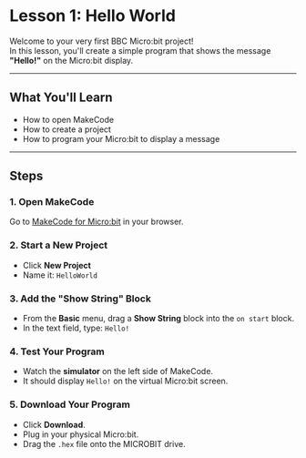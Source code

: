 # Lesson 1: Hello World

Welcome to your very first BBC Micro:bit project!  
In this lesson, you'll create a simple program that shows the message **"Hello!"** on the Micro:bit display.

---

## What You'll Learn
- How to open MakeCode
- How to create a project
- How to program your Micro:bit to display a message

---

## Steps

### 1. Open MakeCode
Go to [MakeCode for Micro:bit](https://makecode.microbit.org/) in your browser.

### 2. Start a New Project
- Click **New Project**
- Name it: `HelloWorld`

### 3. Add the "Show String" Block
- From the **Basic** menu, drag a **Show String** block into the `on start` block.
- In the text field, type: `Hello!`

### 4. Test Your Program
- Watch the **simulator** on the left side of MakeCode.
- It should display `Hello!` on the virtual Micro:bit screen.

### 5. Download Your Program
- Click **Download**.
- Plug in your physical Micro:bit.
- Drag the `.hex` file onto the MICROBIT drive.
